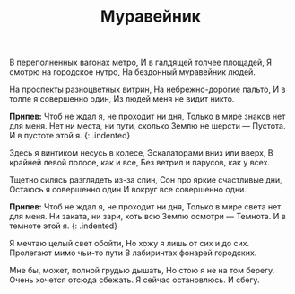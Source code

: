 ﻿---
layout: lyrics
title: Муравейник
---

В переполненных вагонах метро,
И в галдящей толчее площадей,
Я смотрю на городское нутро,
На бездонный муравейник людей.

На проспекты разноцветных витрин,
На небрежно-дорогие пальто,
И в толпе я совершенно один,
Из людей меня не видит никто.

**Припев:**
Чтоб не ждал я, не проходит ни дня,
Только в мире знаков нет для меня.
Нет ни места, ни пути, сколько Землю не шерсти — 
Пустота. И в пустоте этой я.
{: .indented}

Здесь я винтиком несусь в колесе,
Эскалаторами вниз или вверх,
В крайней левой полосе, как и все,
Без ветрил и парусов, как у всех.

Тщетно силясь разглядеть из-за спин,
Сон про яркие счастливые дни,
Остаюсь я совершенно один
И вокруг все совершенно одни.

**Припев:**
Чтоб не ждал я, не проходит ни дня,
Только в мире света нет для меня.
Ни заката, ни зари, хоть всю Землю осмотри — 
Темнота. И в темноте этой я.
{: .indented}

Я мечтаю целый свет обойти,
Но хожу я лишь от сих и до сих.
Пролегают мимо чьи-то пути
В лабиринтах фонарей городских.

Мне бы, может, полной грудью дышать,
Но стою я не на том берегу.
Очень хочется отсюда сбежать.
Я сейчас остановлюсь. И сбегу.
